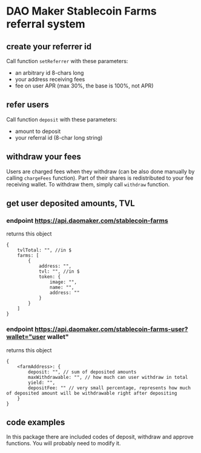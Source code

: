 # DAO Maker Stablecoin Farms referral system
## create your referrer id
Call function `setReferrer` with these parameters:
- an arbitrary id 8-chars long
- your address receiving fees
- fee on user APR (max 30%, the base is 100%, not APR) 

## refer users
Call function `deposit` with these parameters:
- amount to deposit
- your referral id (8-char long string)

## withdraw your fees
Users are charged fees when they withdraw (can be also done manually by calling `chargeFees` function). Part of their shares is redistributed to your fee receiving wallet. To withdraw them, simply call `withdraw` function. 

## get user deposited amounts, TVL
### endpoint https://api.daomaker.com/stablecoin-farms
returns this object
```
{
    tvlTotal: "", //in $
	farms: [
		{
			address: "",
			tvl: "", //in $
			token: {
				image: "",
				name: "",
				address: ""
			}
		}
	]
}
```
### endpoint https://api.daomaker.com/stablecoin-farms-user?wallet="user wallet"
returns this object
```
{
	<farmAddress>: {
		deposit: "", // sum of deposited amounts
		maxWithdrawable: "", // how much can user withdraw in total
		yield: "", 
		depositFee: "" // very small percentage, represents how much of deposited amount will be withdrawable right after depositing
	}
}
```
## code examples
In this package there are included codes of deposit, withdraw and approve functions. You will probably need to modify it.